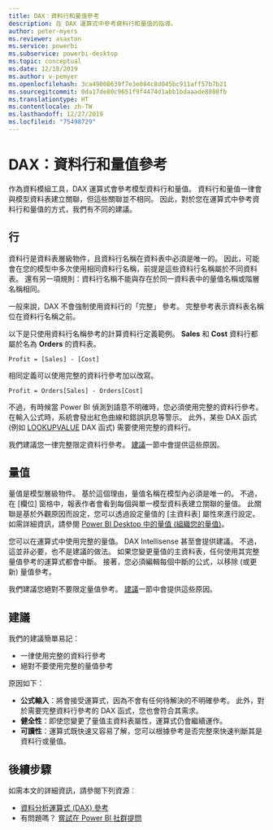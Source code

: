 ```yaml
---
title: DAX：資料行和量值參考
description: 在 DAX 運算式中參考資料行和量值的指導。
author: peter-myers
ms.reviewer: asaxton
ms.service: powerbi
ms.subservice: powerbi-desktop
ms.topic: conceptual
ms.date: 12/18/2019
ms.author: v-pemyer
ms.openlocfilehash: 3ca49008639f7e3e084c8d045bc911aff57b7b21
ms.sourcegitcommit: 0da17de80c9651f9f4474d1abb1bdaaade8808fb
ms.translationtype: HT
ms.contentlocale: zh-TW
ms.lasthandoff: 12/27/2019
ms.locfileid: "75498729"
---
```

# <a name="dax-column-and-measure-references"></a>DAX：資料行和量值參考

作為資料模組工具，DAX 運算式會參考模型資料行和量值。 資料行和量值一律會與模型資料表建立關聯，但這些關聯並不相同。 因此，對於您在運算式中參考資料行和量值的方式，我們有不同的建議。

## <a name="columns"></a>行

資料行是資料表層級物件，且資料行名稱在資料表中必須是唯一的。 因此，可能會在您的模型中多次使用相同資料行名稱，前提是這些資料行名稱屬於不同資料表。 還有另一項規則：資料行名稱不能與存在於同一資料表中的量值名稱或階層名稱相同。

一般來說，DAX 不會強制使用資料行的「完整」  參考。 完整參考表示資料表名稱位在資料行名稱之前。

以下是只使用資料行名稱參考的計算資料行定義範例。 **Sales** 和 **Cost** 資料行都屬於名為 **Orders** 的資料表。

```dax
Profit = [Sales] - [Cost]
```

相同定義可以使用完整的資料行參考加以改寫。

```dax
Profit = Orders[Sales] - Orders[Cost]
```

不過，有時候當 Power BI 偵測到語意不明確時，您必須使用完整的資料行參考。 在輸入公式時，系統會發出紅色曲線和錯誤訊息等警示。 此外，某些 DAX 函式 (例如 [LOOKUPVALUE](/dax/lookupvalue-function-dax) DAX 函式) 需要使用完整的資料行。

我們建議您一律完整限定資料行參考。 [建議](#recommendations)一節中會提供這些原因。

## <a name="measures"></a>量值

量值是模型層級物件。 基於這個理由，量值名稱在模型內必須是唯一的。 不過，在 [欄位]  窗格中，報表作者會看到每個與單一模型資料表建立關聯的量值。 此關聯是基於外觀原因而設定，您可以透過設定量值的 [主資料表]  屬性來進行設定。 如需詳細資訊，請參閱 [Power BI Desktop 中的量值 (組織您的量值)](../desktop-measures.md#organizing-your-measures)。

您可以在運算式中使用完整的量值。 DAX Intellisense 甚至會提供建議。 不過，這並非必要，也不是建議的做法。 如果您變更量值的主資料表，任何使用其完整量值參考的運算式都會中斷。 接著，您必須編輯每個中斷的公式，以移除 (或更新) 量值參考。

我們建議您絕對不要限定量值參考。 [建議](#recommendations)一節中會提供這些原因。

## <a name="recommendations"></a>建議

我們的建議簡單易記：

- 一律使用完整的資料行參考
- 絕對不要使用完整的量值參考

原因如下：

- **公式輸入**：將會接受運算式，因為不會有任何待解決的不明確參考。 此外，對於需要完整資料行參考的 DAX 函式，您也會符合其需求。
- **健全性**：即使您變更了量值主資料表屬性，運算式仍會繼續運作。
- **可讀性**：運算式既快速又容易了解，您可以根據參考是否完整來快速判斷其是資料行或量值。

## <a name="next-steps"></a>後續步驟

如需本文的詳細資訊，請參閱下列資源︰

- [資料分析運算式 (DAX) 參考](/dax/)
- 有問題嗎？ [嘗試在 Power BI 社群提問](https://community.powerbi.com/)
